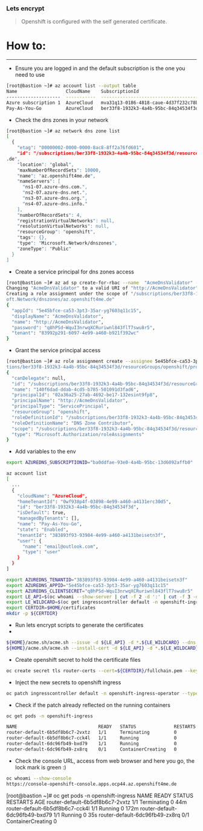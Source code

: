 ### Lets encrypt

> Openshift is configured with the self generated certificate.


# How to:
----------


- Ensure you are logged in and the default subscription is the one you need to use

```bash
[root@bastion ~]# az account list --output table
Name                  CloudName    SubscriptionId                        State    IsDefault
--------------------  -----------  ------------------------------------  -------  -----------
Azure subscription 1  AzureCloud   mva31q13-0186-4818-caue-4d37f232c78b  Enabled  False
Pay-As-You-Go         AzureCloud   ber33f8-1932k3-4a4b-95bc-84q34534f3d  Enabled  True
```


- Check the dns zones in your network

```bash
[root@bastion ~]# az network dns zone list
[
  {
    "etag": "00000002-0000-0000-8ac8-8ff2a76fd601",
    "id": "/subscriptions/ber33f8-1932k3-4a4b-95bc-84q34534f3d/resourceGroups/openshift/providers/Microsoft.Network/dnszones/az.openshift4me
.de",
    "location": "global",
    "maxNumberOfRecordSets": 10000,
    "name": "az.openshift4me.de",
    "nameServers": [
      "ns1-07.azure-dns.com.",
      "ns2-07.azure-dns.net.",
      "ns3-07.azure-dns.org.",
      "ns4-07.azure-dns.info."
    ],
    "numberOfRecordSets": 4,
    "registrationVirtualNetworks": null,
    "resolutionVirtualNetworks": null,
    "resourceGroup": "openshift",
    "tags": {},
    "type": "Microsoft.Network/dnszones",
    "zoneType": "Public"
  }
]
```


- Create a service principal for dns zones access

```bash
[root@bastion ~]# az ad sp create-for-rbac --name  "AcmeDnsValidator" --role "DNS Zone Contributor" --scopes "/subscriptions/ber33f8-1932k3-4a4b-95bc-84q34534f3d/resourceGroups/openshift/providers/Microsoft.Network/dnszones/az.openshift4me.de"
Changing "AcmeDnsValidator" to a valid URI of "http://AcmeDnsValidator", which is the required format used for service principal names
Creating a role assignment under the scope of "/subscriptions/ber33f8-1932k3-4a4b-95bc-84q34534f3d/resourceGroups/openshift/providers/Micros
oft.Network/dnszones/az.openshift4me.de"
{
  "appId": "5e45bfce-ca53-3pt3-35ar-yg7603q11c15",
  "displayName": "AcmeDnsValidator",
  "name": "http://AcmeDnsValidator",
  "password": "q8hPSd~WquI3nrwqXCRuriwnl843flT7swu8r5",
  "tenant": "83992p291-6097-4e99-a460-b921f392wc"
}
```


- Grant the service principal access

```bash
[root@bastion ~]# az role assignment create --assignee 5e45bfce-ca53-3pt3-35ar-yg7603q11c15 --role "DNS Zone Contributor" --scope "/subscrip
tions/ber33f8-1932k3-4a4b-95bc-84q34534f3d/resourceGroups/openshift/providers/Microsoft.Network/dnszones/az.openshift4me.de"
{
  "canDelegate": null,
  "id": "/subscriptions/ber33f8-1932k3-4a4b-95bc-84q34534f3d/resourceGroups/openshift/providers/Microsoft.Network/dnszones/az.openshift4me.de/providers/Microsoft.Authorization/roleAssignments/140f6dad-ddab-4cd5-b785-501091d3fad6",
  "name": "140f6dad-ddab-4cd5-b785-501091d3fad6",
  "principalId": "02a36a25-27ab-4692-be17-132esint9fp8",
  "principalName": "http://AcmeDnsValidator",
  "principalType": "ServicePrincipal",
  "resourceGroup": "openshift",
  "roleDefinitionId": "/subscriptions/ber33f8-1932k3-4a4b-95bc-84q34534f3d/providers/Microsoft.Authorization/roleDefinitions/befefa01-2a29-4197-83a8-272ff33ce314",
  "roleDefinitionName": "DNS Zone Contributor",
  "scope": "/subscriptions/ber33f8-1932k3-4a4b-95bc-84q34534f3d/resourceGroups/openshift/providers/Microsoft.Network/dnszones/az.openshift4me.de",
  "type": "Microsoft.Authorization/roleAssignments"
}

```

- Add variables to the env

```bash
export AZUREDNS_SUBSCRIPTIONID="ba0ddfae-93e0-4a4b-95bc-13d6092affb0"
```

```bash
az account list
[
  ...
  {
    "cloudName": "AzureCloud",
    "homeTenantId": "0wf938p4f-03898-4e99-a460-a4131erc30d5",
    "id": "ber33f8-1932k3-4a4b-95bc-84q34534f3d",
    "isDefault": true,
    "managedByTenants": [],
    "name": "Pay-As-You-Go",
    "state": "Enabled",
    "tenantId": "383893f93-93984-4e99-a460-a4131beisetn3f",
    "user": {
      "name": "email@outlook.com",
      "type": "user"
    }
  }
]
```

```bash
export AZUREDNS_TENANTID="383893f93-93984-4e99-a460-a4131beisetn3f"
export AZUREDNS_APPID="5e45bfce-ca53-3pt3-35ar-yg7603q11c15"
export AZUREDNS_CLIENTSECRET="q8hPSd~WquI3nrwqXCRuriwnl843flT7swu8r5"
export LE_API=$(oc whoami --show-server | cut -f 2 -d ':' | cut -f 3 -d '/' | sed 's/-api././')
export LE_WILDCARD=$(oc get ingresscontroller default -n openshift-ingress-operator -o jsonpath='{.status.domain}')
export CERTDIR=$HOME/certificates
mkdir -p ${CERTDIR}
```


- Run lets encrypt scripts to generate the certificates
-
```bash
${HOME}/acme.sh/acme.sh --issue -d ${LE_API} -d *.${LE_WILDCARD} --dns dns_azure
${HOME}/acme.sh/acme.sh --install-cert -d ${LE_API} -d *.${LE_WILDCARD} --cert-file ${CERTDIR}/cert.pem --key-file ${CERTDIR}/key.pem --fullchain-file ${CERTDIR}/fullchain.pem --ca-file ${CERTDIR}/ca.cer
```


- Create openshift secret to hold the certificate files

```bash
oc create secret tls router-certs --cert=${CERTDIR}/fullchain.pem --key=${CERTDIR}/key.pem -n openshift-ingress
```

- Inject the new secrets to openshift ingress

```bash
oc patch ingresscontroller default -n openshift-ingress-operator --type=merge --patch='{"spec": { "defaultCertificate": { "name": "router-certs" }}}'
```


- Check if the patch already reflected on the running containers

```bash
oc get pods -n openshift-ingress

NAME                              READY   STATUS              RESTARTS   AGE
router-default-6b5df8b6c7-2vxtz   1/1     Terminating         0          44m
router-default-6b5df8b6c7-cck4l   1/1     Running             0          172m
router-default-6dc96fb49-bxd79    1/1     Running             0          35s
router-default-6dc96fb49-zx8rq    0/1     ContainerCreating   0
```


- Check the console URL, access from web browser and here you go, the lock mark is green :)

```bash
oc whoami --show-console
https://console-openshift-console.apps.ocp44.az.openshift4me.de
```


[root@bastion ~]# oc get pods -n openshift-ingress
NAME                              READY   STATUS              RESTARTS   AGE
router-default-6b5df8b6c7-2vxtz   1/1     Terminating         0          44m
router-default-6b5df8b6c7-cck4l   1/1     Running             0          172m
router-default-6dc96fb49-bxd79    1/1     Running             0          35s
router-default-6dc96fb49-zx8rq    0/1     ContainerCreating   0
